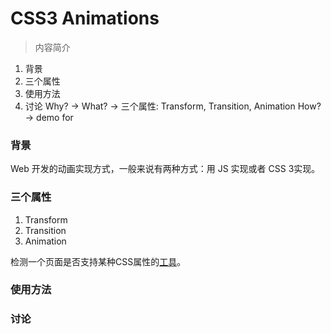 CSS3 Animations
================

> 内容简介
1. 背景
2. 三个属性
3. 使用方法
4. 讨论
Why? -> 
What? -> 三个属性: Transform, Transition, Animation
How? -> demo for

### 背景
Web 开发的动画实现方式，一般来说有两种方式：用 JS 实现或者 CSS 3实现。

### 三个属性
1. Transform
2. Transition
3. Animation

检测一个页面是否支持某种CSS属性的[工具](http://caniuse.com/)。

### 使用方法

### 讨论